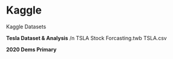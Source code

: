 # Kaggle
Kaggle Datasets

__Tesla Dataset & Analysis__
/n TSLA Stock Forcasting.twb
TSLA.csv

__2020 Dems Primary__

